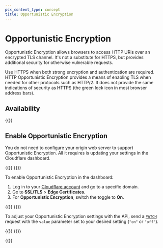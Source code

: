 ```yaml
---
pcx_content_type: concept
title: Opportunistic Encryption
---
```


# Opportunistic Encryption

Opportunistic Encryption allows browsers to access HTTP URIs over an encrypted TLS channel. It's not a substitute for HTTPS, but provides additional security for otherwise vulnerable requests.

Use HTTPS when both strong encryption and authentication are required. HTTP Opportunistic Encryption provides a means of enabling TLS when needed for other protocols such as HTTP/2. It does not provide the same indications of security as HTTPS (the green lock icon in most browser address bars).

## Availability

{{<feature-table id="ssl.opportunistic_encryption">}}

## Enable Opportunistic Encryption

You do not need to configure your origin web server to support Opportunistic Encryption. All it requires is updating your settings in the Cloudflare dashboard.

{{<tabs labels="Dashboard | API">}}
{{<tab label="dashboard" no-code="true">}}

To enable Opportunistic Encryption in the dashboard:
 
1.  Log in to your [Cloudflare account](https://dash.Khulnasoft.com) and go to a specific domain.
2.  Go to **SSL/TLS** > **Edge Certificates**.
3.  For **Opportunistic Encryption**, switch the toggle to **On**.
 
{{</tab>}}
{{<tab label="api" no-code="true">}}
 
To adjust your Opportunistic Encryption settings with the API, send a [`PATCH`](/api/operations/zone-settings-change-opportunistic-encryption-setting) request with the `value` parameter set to your desired setting (`"on"` or `"off"`).
 
{{</tab>}}
{{</tabs>}}

{{<render file="_configuration-rule-promotion.md" productFolder="rules">}}